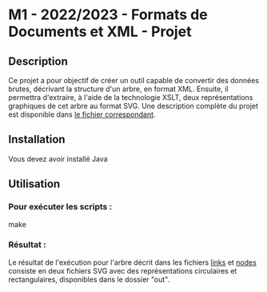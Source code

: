 # M1 - 2022/2023 - Formats de Documents et XML - Projet

## Description
Ce projet a pour objectif de créer un outil capable de convertir des données brutes, décrivant la structure d'un arbre, en format XML. Ensuite, il permettra d'extraire, à l'aide de la technologie XSLT, deux représentations graphiques de cet arbre au format SVG.
Une description complète du projet est disponible dans [le fichier correspondant](docs/trees.pdf).

## Installation
Vous devez avoir installé Java

## Utilisation
### Pour exécuter les scripts :
make

### Résultat :
Le résultat de l'exécution pour l'arbre décrit dans les fichiers [links](src/treeoflife_links.csv) et [nodes](src/treeoflife_nodes.csv) consiste en deux fichiers SVG avec des représentations circulaires et rectangulaires, disponibles dans le dossier "out".
